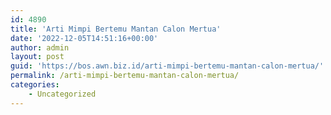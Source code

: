 ```yaml
---
id: 4890
title: 'Arti Mimpi Bertemu Mantan Calon Mertua'
date: '2022-12-05T14:51:16+00:00'
author: admin
layout: post
guid: 'https://bos.awn.biz.id/arti-mimpi-bertemu-mantan-calon-mertua/'
permalink: /arti-mimpi-bertemu-mantan-calon-mertua/
categories:
    - Uncategorized
---
```


